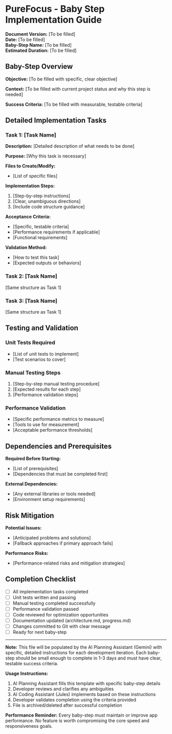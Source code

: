 # PureFocus - Baby Step Implementation Guide

**Document Version:** [To be filled]  
**Date:** [To be filled]  
**Baby-Step Name:** [To be filled]  
**Estimated Duration:** [To be filled]

## Baby-Step Overview

**Objective:** [To be filled with specific, clear objective]

**Context:** [To be filled with current project status and why this step is needed]

**Success Criteria:** [To be filled with measurable, testable criteria]

## Detailed Implementation Tasks

### Task 1: [Task Name]
**Description:** [Detailed description of what needs to be done]

**Purpose:** [Why this task is necessary]

**Files to Create/Modify:**
- [List of specific files]

**Implementation Steps:**
1. [Step-by-step instructions]
2. [Clear, unambiguous directions]
3. [Include code structure guidance]

**Acceptance Criteria:**
- [Specific, testable criteria]
- [Performance requirements if applicable]
- [Functional requirements]

**Validation Method:**
- [How to test this task]
- [Expected outputs or behaviors]

### Task 2: [Task Name]
[Same structure as Task 1]

### Task 3: [Task Name]
[Same structure as Task 1]

## Testing and Validation

### Unit Tests Required
- [List of unit tests to implement]
- [Test scenarios to cover]

### Manual Testing Steps
1. [Step-by-step manual testing procedure]
2. [Expected results for each step]
3. [Performance validation steps]

### Performance Validation
- [Specific performance metrics to measure]
- [Tools to use for measurement]
- [Acceptable performance thresholds]

## Dependencies and Prerequisites

**Required Before Starting:**
- [List of prerequisites]
- [Dependencies that must be completed first]

**External Dependencies:**
- [Any external libraries or tools needed]
- [Environment setup requirements]

## Risk Mitigation

**Potential Issues:**
- [Anticipated problems and solutions]
- [Fallback approaches if primary approach fails]

**Performance Risks:**
- [Performance-related risks and mitigation strategies]

## Completion Checklist

- [ ] All implementation tasks completed
- [ ] Unit tests written and passing
- [ ] Manual testing completed successfully
- [ ] Performance validation passed
- [ ] Code reviewed for optimization opportunities
- [ ] Documentation updated (architecture.md, progress.md)
- [ ] Changes committed to Git with clear message
- [ ] Ready for next baby-step

---

**Note:** This file will be populated by the AI Planning Assistant (Gemini) with specific, detailed instructions for each development iteration. Each baby-step should be small enough to complete in 1-3 days and must have clear, testable success criteria.

**Usage Instructions:**
1. AI Planning Assistant fills this template with specific baby-step details
2. Developer reviews and clarifies any ambiguities
3. AI Coding Assistant (Jules) implements based on these instructions
4. Developer validates completion using the criteria provided
5. File is archived/deleted after successful completion

**Performance Reminder:** Every baby-step must maintain or improve app performance. No feature is worth compromising the core speed and responsiveness goals.